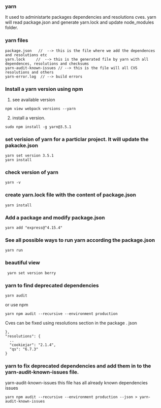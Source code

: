 
### yarn
It used to administarte packages dependencies and resolutions cves.  yarn will read package.json and generate yarn.lock and update node_modules  folder. 



### yarn files
```
package.json   //  --> this is the file where we add the dependences and resolutions etc
yarn.lock     //  --> this is the generated file by yarn with all dependences, resolutions and checksums
yarn-audit-known-issues // --> this is the file will all CVS resolutions and others
yarn-error.log  // --> build errors 
```



### Install a yarn version using npm 

1) see available version 
```
npm view webpack versions --yarn
```
2) install a version.
```
sudo npm install -g yarn@3.5.1 
```

### set verision of yarn for a particlar project. It will update the pakacke.json

```
yarn set version 3.5.1
yarn install 
```

### check version of yarn
```
yarn -v
```
### create yarn.lock file with the content of package.json  
```
yarn install 
```

### Add a package and modify package.json
```
yarn add "express@^4.15.4"
```

### See all possible ways to run yarn according the package.json
```
yarn run 
```


###  beautiful view 
```
 yarn set version berry
```
 
### yarn to find deprecated dependencies
```
yarn audit
```
or use npm 
```
yarn npm audit --recursive --environment production
```

Cves can be fixed using resolutions section in the package . json
```
},
"resolutions": {
  ..
  "cookiejar": "2.1.4",
  "qs": "6.7.3"
}
```
### yarn to fix deprecated dependencies and add them in to the yarn-audit-known-issues file.
yarn-audit-known-issues this file has all already known dependencies issues

```
yarn npm audit --recursive --environment production --json > yarn-audit-known-issues
```
